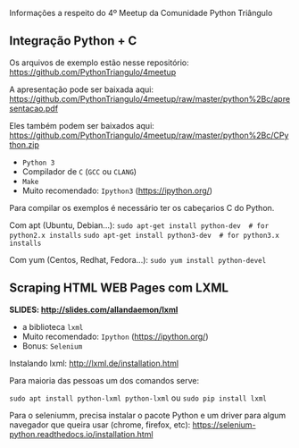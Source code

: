 Informações a respeito do 4º Meetup da Comunidade Python Triângulo

## Integração Python + C

Os arquivos de exemplo estão nesse repositório:
https://github.com/PythonTriangulo/4meetup

A apresentação pode ser baixada aqui:
https://github.com/PythonTriangulo/4meetup/raw/master/python%2Bc/apresentacao.pdf

Eles também podem ser baixados aqui:
https://github.com/PythonTriangulo/4meetup/raw/master/python%2Bc/CPython.zip

* `Python 3`
* Compilador de `C` (`GCC` ou `CLANG`)
* `Make`
* Muito recomendado: `Ipython3` (https://ipython.org/)

Para compilar os exemplos é necessário ter os cabeçarios C do Python.

Com apt (Ubuntu, Debian...):
`sudo apt-get install python-dev  # for python2.x installs`
`sudo apt-get install python3-dev  # for python3.x installs`

Com yum (Centos, Redhat, Fedora...):
`sudo yum install python-devel`


## Scraping HTML WEB Pages com LXML

**SLIDES: http://slides.com/allandaemon/lxml**

* a biblioteca `lxml`
* Muito recomendado: `Ipython` (https://ipython.org/)
* Bonus: `Selenium`



Instalando lxml: http://lxml.de/installation.html

Para maioria das pessoas um dos comandos serve:

`sudo apt install python-lxml python-lxml`
ou
`sudo pip install lxml`

Para o seleniumm, precisa instalar o pacote Python e um driver para algum navegador que queira usar (chrome, firefox, etc):
https://selenium-python.readthedocs.io/installation.html
